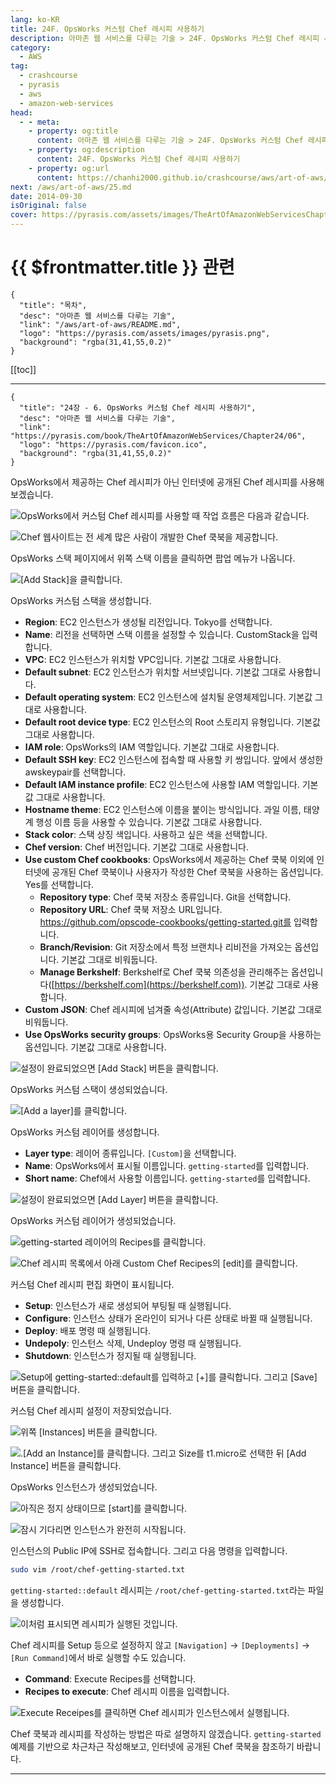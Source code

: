 ```yaml
---
lang: ko-KR
title: 24F. OpsWorks 커스텀 Chef 레시피 사용하기
description: 아마존 웹 서비스를 다루는 기술 > 24F. OpsWorks 커스텀 Chef 레시피 사용하기
category:
  - AWS
tag: 
  - crashcourse
  - pyrasis
  - aws 
  - amazon-web-services
head:
  - - meta:
    - property: og:title
      content: 아마존 웹 서비스를 다루는 기술 > 24F. OpsWorks 커스텀 Chef 레시피 사용하기
    - property: og:description
      content: 24F. OpsWorks 커스텀 Chef 레시피 사용하기
    - property: og:url
      content: https://chanhi2000.github.io/crashcourse/aws/art-of-aws/24F.html
next: /aws/art-of-aws/25.md
date: 2014-09-30
isOriginal: false
cover: https://pyrasis.com/assets/images/TheArtOfAmazonWebServicesChapter24/26.png
---
```


# {{ $frontmatter.title }} 관련

```component VPCard
{
  "title": "목차",
  "desc": "아마존 웹 서비스를 다루는 기술",
  "link": "/aws/art-of-aws/README.md",
  "logo": "https://pyrasis.com/assets/images/pyrasis.png",
  "background": "rgba(31,41,55,0.2)"
}
```

[[toc]]

---

```component VPCard
{
  "title": "24장 - 6. OpsWorks 커스텀 Chef 레시피 사용하기",
  "desc": "아마존 웹 서비스를 다루는 기술",
  "link": "https://pyrasis.com/book/TheArtOfAmazonWebServices/Chapter24/06",
  "logo": "https://pyrasis.com/favicon.ico",
  "background": "rgba(31,41,55,0.2)"
}
```

OpsWorks에서 제공하는 Chef 레시피가 아닌 인터넷에 공개된 Chef 레시피를 사용해보겠습니다.

![OpsWorks에서 커스텀 Chef 레시피를 사용할 때 작업 흐름은 다음과 같습니다.](https://pyrasis.com/assets/images/TheArtOfAmazonWebServicesChapter24/26.png)

![Chef 웹사이트는 전 세계 많은 사람이 개발한 Chef 쿡북을 제공합니다.](https://pyrasis.com/assets/images/TheArtOfAmazonWebServicesChapter24/27_.png)

OpsWorks 스택 페이지에서 위쪽 스택 이름을 클릭하면 팝업 메뉴가 나옵니다.

![<FontIcon icon="iconfont icon-select"/>`[Add Stack]`을 클릭합니다.](https://pyrasis.com/assets/images/TheArtOfAmazonWebServicesChapter24/28_.png)

OpsWorks 커스텀 스택을 생성합니다.

- **Region**: EC2 인스턴스가 생성될 리전입니다. Tokyo를 선택합니다.
- **Name**: 리전을 선택하면 스택 이름을 설정할 수 있습니다. CustomStack을 입력합니다.
- **VPC**: EC2 인스턴스가 위치할 VPC입니다. 기본값 그대로 사용합니다.
- **Default subnet**: EC2 인스턴스가 위치할 서브넷입니다. 기본값 그대로 사용합니다.
- **Default operating system**: EC2 인스턴스에 설치될 운영체제입니다. 기본값 그대로 사용합니다.
- **Default root device type**: EC2 인스턴스의 Root 스토리지 유형입니다. 기본값 그대로 사용합니다.
- **IAM role**: OpsWorks의 IAM 역할입니다. 기본값 그대로 사용합니다.
- **Default SSH key**: EC2 인스턴스에 접속할 때 사용할 키 쌍입니다. 앞에서 생성한 awskeypair를 선택합니다.
- **Default IAM instance profile**: EC2 인스턴스에 사용할 IAM 역할입니다. 기본값 그대로 사용합니다.
- **Hostname theme**: EC2 인스턴스에 이름을 붙이는 방식입니다. 과일 이름, 태양계 행성 이름 등을 사용할 수 있습니다. 기본값 그대로 사용합니다.
- **Stack color**: 스택 상징 색입니다. 사용하고 싶은 색을 선택합니다.
- **Chef version**: Chef 버전입니다. 기본값 그대로 사용합니다.
- **Use custom Chef cookbooks**: OpsWorks에서 제공하는 Chef 쿡북 이외에 인터넷에 공개된 Chef 쿡북이나 사용자가 작성한 Chef 쿡북을 사용하는 옵션입니다. Yes를 선택합니다.<!-- -->
  - **Repository type**: Chef 쿡북 저장소 종류입니다. Git을 선택합니다.
  - **Repository URL**: Chef 쿡북 저장소 URL입니다. https://github.com/opscode-cookbooks/getting-started.git를 입력합니다.
  - **Branch/Revision**: Git 저장소에서 특정 브랜치나 리비전을 가져오는 옵션입니다. 기본값 그대로 비워둡니다.
  - **Manage Berkshelf**: Berkshelf로 Chef 쿡북 의존성을 관리해주는 옵션입니다([https://berkshelf.com](https://berkshelf.com)). 기본값 그대로 사용합니다.
- **Custom JSON**: Chef 레시피에 넘겨줄 속성(Attribute) 값입니다. 기본값 그대로 비워둡니다.
- **Use OpsWorks security groups**: OpsWorks용 Security Group을 사용하는 옵션입니다. 기본값 그대로 사용합니다.

![설정이 완료되었으면 <FontIcon icon="iconfont icon-select"/>`[Add Stack]` 버튼을 클릭합니다.](https://pyrasis.com/assets/images/TheArtOfAmazonWebServicesChapter24/29_.png)

OpsWorks 커스텀 스택이 생성되었습니다.

![<FontIcon icon="iconfont icon-select"/>`[Add a layer]`를 클릭합니다.](https://pyrasis.com/assets/images/TheArtOfAmazonWebServicesChapter24/30_.png)

OpsWorks 커스텀 레이어를 생성합니다.

- **Layer type**: 레이어 종류입니다. <FontIcon icon="iconfont icon-select"/>`[Custom]`을 선택합니다.
- **Name**: OpsWorks에서 표시될 이름입니다. `getting-started`를 입력합니다.
- **Short name**: Chef에서 사용할 이름입니다. `getting-started`를 입력합니다.

![설정이 완료되었으면 <FontIcon icon="iconfont icon-select"/>`[Add Layer]` 버튼을 클릭합니다.](https://pyrasis.com/assets/images/TheArtOfAmazonWebServicesChapter24/31_.png)

OpsWorks 커스텀 레이어가 생성되었습니다.

![`getting-started` 레이어의 Recipes를 클릭합니다.](https://pyrasis.com/assets/images/TheArtOfAmazonWebServicesChapter24/32_.png)

![Chef 레시피 목록에서 아래 Custom Chef Recipes의 <FontIcon icon="iconfont icon-select"/>`[edit]`를 클릭합니다.](https://pyrasis.com/assets/images/TheArtOfAmazonWebServicesChapter24/33_.png)

커스텀 Chef 레시피 편집 화면이 표시됩니다.

- **Setup**: 인스턴스가 새로 생성되어 부팅될 때 실행됩니다.
- **Configure**: 인스턴스 상태가 온라인이 되거나 다른 상태로 바뀔 때 실행됩니다.
- **Deploy**: 배포 명령 때 실행됩니다.
- **Undepoly**: 인스턴스 삭제, Undeploy 명령 때 실행됩니다.
- **Shutdown**: 인스턴스가 정지될 때 실행됩니다.

![Setup에 `getting-started::default`를 입력하고 <FontIcon icon="iconfont icon-select"/>`[+]`를 클릭합니다. 그리고 <FontIcon icon="iconfont icon-select"/>`[Save]` 버튼을 클릭합니다.](https://pyrasis.com/assets/images/TheArtOfAmazonWebServicesChapter24/34_.png)

커스텀 Chef 레시피 설정이 저장되었습니다.

![위쪽 <FontIcon icon="iconfont icon-select"/>`[Instances]` 버튼을 클릭합니다.](https://pyrasis.com/assets/images/TheArtOfAmazonWebServicesChapter24/35_.png)

![.<FontIcon icon="iconfont icon-select"/>`[Add an Instance]`를 클릭합니다. 그리고 Size를 `t1.micro`로 선택한 뒤 <FontIcon icon="iconfont icon-select"/>`[Add Instance]` 버튼을 클릭합니다.](https://pyrasis.com/assets/images/TheArtOfAmazonWebServicesChapter24/36_.png)

OpsWorks 인스턴스가 생성되었습니다.

![아직은 정지 상태이므로 <FontIcon icon="iconfont icon-select"/>`[start]`를 클릭합니다.](https://pyrasis.com/assets/images/TheArtOfAmazonWebServicesChapter24/37_.png)

![잠시 기다리면 인스턴스가 완전히 시작됩니다.](https://pyrasis.com/assets/images/TheArtOfAmazonWebServicesChapter24/38_.png)

인스턴스의 Public IP에 SSH로 접속합니다. 그리고 다음 명령을 입력합니다.

```sh
sudo vim /root/chef-getting-started.txt
```

`getting-started::default` 레시피는 <FontIcon icon="fas fa-folder-open"/>`/root/`<FontIcon icon="fas fa-file-lines"/>`chef-getting-started.txt`라는 파일을 생성합니다.

![이처럼 표시되면 레시피가 실행된 것입니다.](https://pyrasis.com/assets/images/TheArtOfAmazonWebServicesChapter24/39.png)

Chef 레시피를 Setup 등으로 설정하지 않고 <FontIcon icon="iconfont icon-select"/>`[Navigation]` → `[Deployments]` → `[Run Command]`에서 바로 실행할 수도 있습니다.

- **Command**: Execute Recipes를 선택합니다.
- **Recipes to execute**: Chef 레시피 이름을 입력합니다.

![Execute Receipes를 클릭하면 Chef 레시피가 인스턴스에서 실행됩니다.](https://pyrasis.com/assets/images/TheArtOfAmazonWebServicesChapter24/40_.png)

Chef 쿡북과 레시피를 작성하는 방법은 따로 설명하지 않겠습니다. `getting-started` 예제를 기반으로 차근차근 작성해보고, 인터넷에 공개된 Chef 쿡북을 참조하기 바랍니다.

---

